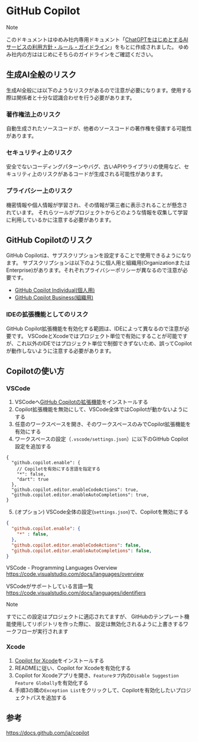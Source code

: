 # GitHub Copilot 

> [!NOTE]
> このドキュメントはゆめみ社内専用ドキュメント「[ChatGPTをはじめとするAIサービスの利用方針・ルール・ガイドライン](https://www.notion.so/yumemi/ChatGPT-AI-f951c2e2542e4db5af72386329e23155)」をもとに作成されました。
> ゆめみ社内の方ははじめにそちらのガイドラインをご確認ください。

## 生成AI全般のリスク
生成AI全般には以下のようなリスクがあるので注意が必要になります。使用する際は関係者と十分な認識合わせを行う必要があります。

### 著作権法上のリスク
自動生成されたソースコードが、他者のソースコードの著作権を侵害する可能性があります。

### セキュリティ上のリスク
安全でないコーディングパターンやバグ、古いAPIやライブラリの使用など、セキュリティ上のリスクがあるコードが生成される可能性があります。

### プライバシー上のリスク
機密情報や個人情報が学習され、その情報が第三者に表示されることが懸念されています。
それらツールがプロジェクトからどのような情報を収集して学習に利用しているかに注意する必要があります。

## GitHub Copilotのリスク
GitHub Copilotは、サブスクリプションを設定することで使用できるようになります。
サブスクリプションは以下のように個人用と組織用(OrganizationまたはEnterprise)があります。それぞれプライバシーポリシーが異なるので注意が必要です。
- [GitHub Copilot Individual(個人用)](https://docs.github.com/ja/copilot/overview-of-github-copilot/about-github-copilot-individual)
- [GitHub Copilot Business(組織用)](https://docs.github.com/ja/copilot/overview-of-github-copilot/about-github-copilot-business)

### IDEの拡張機能としてのリスク
GitHub Copilot拡張機能を有効化する範囲は、IDEによって異なるので注意が必要です。
VSCodeとXcodeではプロジェクト単位で有効にすることが可能ですが、これ以外のIDEではプロジェクト単位で制御できずないため、誤ってCopilotが動作しないように注意する必要があります。

## Copilotの使い方
### VSCode
1. VSCodeへ[GitHub Copilotの拡張機能](https://marketplace.visualstudio.com/items?itemName=GitHub.copilot)をインストールする
2. Copilot拡張機能を無効にして、VSCode全体ではCopilotが動かないようにする
3. 任意のワークスペースを開き、そのワークスペースのみでCopilot拡張機能を有効にする
4. ワークスペースの設定（`.vscode/settings.json`）に以下のGitHub Copilot設定を追加する
```jsonc
{
  "github.copilot.enable": {
    // Copilotを有効にする言語を指定する
    "*": false,
    "dart": true
  },
  "github.copilot.editor.enableCodeActions": true,
  "github.copilot.editor.enableAutoCompletions": true,
}
``` 

5. (オプション) VSCode全体の設定(`settings.json`)で、Copilotを無効にする
```json
{
  "github.copilot.enable": {
    "*" : false,
  },
  "github.copilot.editor.enableCodeActions": false,
  "github.copilot.editor.enableAutoCompletions": false,
}
```

VSCode - Programming Languages Overview
https://code.visualstudio.com/docs/languages/overview

VSCodeがサポートしている言語一覧
https://code.visualstudio.com/docs/languages/identifiers


> [!NOTE]
> すでにこの設定はプロジェクトに適応されてますが、
> GitHubのテンプレート機能使用してリポジトリを作った際に、
> 設定は無効化されるように上書きするワークフローが実行されます
### Xcode
1. [Copilot for Xcode](https://github.com/intitni/CopilotForXcode)をインストールする
2. READMEに従い、Copilot for Xcodeを有効化する
3. Copilot for Xcodeアプリを開き、`Featureタブ`内の`Disable Suggestion Feature Globally`を有効化する
4. 手順3の隣の`Exception List`をクリックして、Copilotを有効化したいプロジェクトパスを追加する

## 参考
https://docs.github.com/ja/copilot